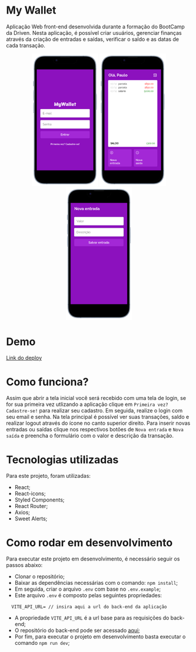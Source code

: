 # My Wallet
Aplicação Web front-end desenvolvida durante a formação do BootCamp da Driven. Nesta aplicação, é possível criar usuários, gerenciar finanças através da criação de entradas e saídas, verificar o saldo e as datas de cada transação.


<div align="center">
    <img width="180" src="./public/loginReadMe.png">
    <img width="180" src="./public/homePageReadMe.png">
    <img width="180" src="./public/entradaReadMe.png">
</div>

# Demo
[Link do deploy](https://projeto14-mywallet-front-fsacerdote.vercel.app/)

# Como funciona?
Assim que abrir a tela inicial você será recebido com uma tela de login, se for sua primeira vez utlizando a aplicação clique em `Primeira vez? Cadastre-se!` para realizar seu cadastro. Em seguida, realize o login com seu email e senha. Na tela principal é possível ver suas transações, saldo e realizar logout através do ícone no canto superior direito. Para inserir novas entradas ou saídas clique nos respectivos botões de `Nova entrada` e `Nova saída` e preencha o formulário com o valor e descrição da transação.

# Tecnologias utilizadas
Para este projeto, foram utilizadas:

- React;
- React-icons;
- Styled Components;
- React Router;
- Axios;
- Sweet Alerts;


# Como rodar em desenvolvimento
Para executar este projeto em desenvolvimento, é necessário seguir os passos abaixo:

- Clonar o repositório;
- Baixar as dependências necessárias com o comando: `npm install`;
- Em seguida, criar o arquivo `.env` com base no `.env.example`;
- Este arquivo `.env` é composto pelas seguintes propriedades:
```
  VITE_API_URL= // insira aqui a url do back-end da aplicação
```
- A propriedade `VITE_API_URL` é a url base para as requisições do back-end;
- O repositório do back-end pode ser acessado [aqui](https://github.com/FSacerdote/MyWallet-Back);
- Por fim, para executar o projeto em desenvolvimento basta executar o comando `npm run dev`;